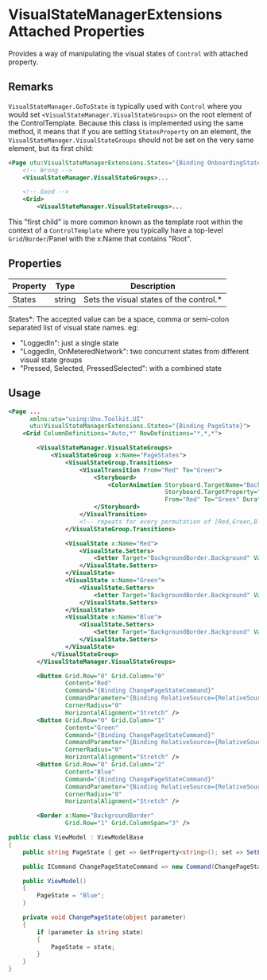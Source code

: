 # VisualStateManagerExtensions Attached Properties
Provides a way of manipulating the visual states of `Control` with attached property.

## Remarks
`VisualStateManager.GoToState` is typically used with `Control` where you would set `<VisualStateManager.VisualStateGroups>` on the root element of the ControlTemplate. Because this class is implemented using the same method, it means that if you are setting `StatesProperty` on an element, the `VisualStateManager.VisualStateGroups` should not be set on the very same element, but its first child:
```xml
<Page utu:VisualStateManagerExtensions.States="{Binding OnboardingState}">
    <!-- Wrong -->
    <VisualStateManager.VisualStateGroups>...

    <!-- Good -->
    <Grid>
        <VisualStateManager.VisualStateGroups>...
```
This "first child" is more common known as the template root within the context of a `ControlTemplate` where you typically have a top-level `Grid`/`Border`/Panel with the x:Name that contains "Root".

## Properties
Property|Type|Description
-|-|-
States|string|Sets the visual states of the control.\*

States\*: The accepted value can be a space, comma or semi-colon separated list of visual state names. eg:
  - "LoggedIn": just a single state
  - "LoggedIn, OnMeteredNetwork": two concurrent states from different visual state groups
  - "Pressed, Selected, PressedSelected": with a combined state

## Usage

```xml
<Page ...
      xmlns:utu="using:Uno.Toolkit.UI"
      utu:VisualStateManagerExtensions.States="{Binding PageState}">
    <Grid ColumnDefinitions="Auto,*" RowDefinitions="*,*,*">

        <VisualStateManager.VisualStateGroups>
            <VisualStateGroup x:Name="PageStates">
                <VisualStateGroup.Transitions>
                    <VisualTransition From="Red" To="Green">
                        <Storyboard>
                            <ColorAnimation Storyboard.TargetName="BackgroundBorder"
                                            Storyboard.TargetProperty="(Border.Background).(SolidColorBrush.Color)"
                                            From="Red" To="Green" Duration="00:00:00.333" />
                        </Storyboard>
                    </VisualTransition>
                    <!-- repeats for every permutation of [Red,Green,Blue] ... -->
                </VisualStateGroup.Transitions>

                <VisualState x:Name="Red">
                    <VisualState.Setters>
                        <Setter Target="BackgroundBorder.Background" Value="Red" />
                    </VisualState.Setters>
                </VisualState>
                <VisualState x:Name="Green">
                    <VisualState.Setters>
                        <Setter Target="BackgroundBorder.Background" Value="Green" />
                    </VisualState.Setters>
                </VisualState>
                <VisualState x:Name="Blue">
                    <VisualState.Setters>
                        <Setter Target="BackgroundBorder.Background" Value="Blue" />
                    </VisualState.Setters>
                </VisualState>
            </VisualStateGroup>
        </VisualStateManager.VisualStateGroups>

        <Button Grid.Row="0" Grid.Column="0"
                Content="Red"
                Command="{Binding ChangePageStateCommand}"
                CommandParameter="{Binding RelativeSource={RelativeSource Mode=Self}, Path=Content}"
                CornerRadius="0"
                HorizontalAlignment="Stretch" />
        <Button Grid.Row="0" Grid.Column="1"
                Content="Green"
                Command="{Binding ChangePageStateCommand}"
                CommandParameter="{Binding RelativeSource={RelativeSource Mode=Self}, Path=Content}"
                CornerRadius="0"
                HorizontalAlignment="Stretch" />
        <Button Grid.Row="0" Grid.Column="2"
                Content="Blue"
                Command="{Binding ChangePageStateCommand}"
                CommandParameter="{Binding RelativeSource={RelativeSource Mode=Self}, Path=Content}"
                CornerRadius="0"
                HorizontalAlignment="Stretch" />

        <Border x:Name="BackgroundBorder"
                Grid.Row="1" Grid.ColumnSpan="3" />
```

```cs
public class ViewModel : ViewModelBase
{
    public string PageState { get => GetProperty<string>(); set => SetProperty(value); }

    public ICommand ChangePageStateCommand => new Command(ChangePageState);

    public ViewModel()
    {
        PageState = "Blue";
    }

    private void ChangePageState(object parameter)
    {
        if (parameter is string state)
        {
            PageState = state;
        }
    }
}
```

